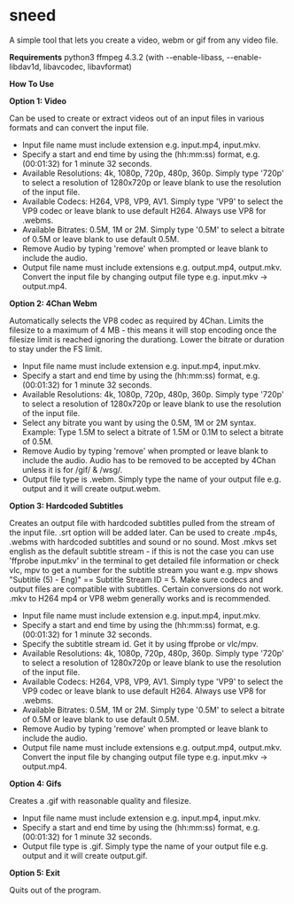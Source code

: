 # sneed
A simple tool that lets you create a video, webm or gif from any video file.

**Requirements**
python3
ffmpeg 4.3.2 (with --enable-libass, --enable-libdav1d, libavcodec, libavformat)

**How To Use**

**Option 1: Video**

Can be used to create or extract videos out of an input files in various formats and can convert the input file.

* Input file name must include extension e.g. input.mp4, input.mkv. 
* Specify a start and end time by using the (hh:mm:ss) format, e.g. (00:01:32) for 1 minute 32 seconds.
* Available Resolutions: 4k, 1080p, 720p, 480p, 360p. Simply type '720p' to select a resolution of 1280x720p or leave blank to use the resolution of the input file.
* Available Codecs: H264, VP8, VP9, AV1. Simply type 'VP9' to select the VP9 codec or leave blank to use default H264. Always use VP8 for .webms.
* Available Bitrates: 0.5M, 1M or 2M. Simply type '0.5M' to select a bitrate of 0.5M or leave blank to use default 0.5M.
* Remove Audio by typing 'remove' when prompted or leave blank to include the audio.
* Output file name must include extensions e.g. output.mp4, output.mkv. Convert the input file by changing output file type e.g. input.mkv -> output.mp4.

**Option 2: 4Chan Webm**

Automatically selects the VP8 codec as required by 4Chan. Limits the filesize to a maximum of 4 MB - this means it will stop encoding once the filesize limit is reached ignoring the durationg. Lower the bitrate or duration to stay under the FS limit.

* Input file name must include extension e.g. input.mp4, input.mkv. 
* Specify a start and end time by using the (hh:mm:ss) format, e.g. (00:01:32) for 1 minute 32 seconds.
* Available Resolutions: 4k, 1080p, 720p, 480p, 360p. Simply type '720p' to select a resolution of 1280x720p or leave blank to use the resolution of the input file.
* Select any bitrate you want by using the 0.5M, 1M or 2M syntax. Example: Type 1.5M to select a bitrate of 1.5M or 0.1M to select a bitrate of 0.5M. 
* Remove Audio by typing 'remove' when prompted or leave blank to include the audio. Audio has to be removed to be accepted by 4Chan unless it is for /gif/ & /wsg/.
* Output file type is .webm. Simply type the name of your output file e.g. output and it will create output.webm.

**Option 3: Hardcoded Subtitles**

Creates an output file with hardcoded subtitles pulled from the stream of the input file. .srt option will be added later. Can be used to create .mp4s, .webms with hardcoded subtitles and sound or no sound. 
Most .mkvs set english as the default subtitle stream - if this is not the case you can use 'ffprobe input.mkv' in the terminal to get detailed file information or check vlc, mpv to get a number for the subtitle stream you want e.g. mpv shows "Subtitle (5) - Eng)" == Subtitle Stream ID = 5.
Make sure codecs and output files are compatible with subtitles. Certain conversions do not work. .mkv to H264 mp4 or VP8 webm generally works and is recommended.


* Input file name must include extension e.g. input.mp4, input.mkv. 
* Specify a start and end time by using the (hh:mm:ss) format, e.g. (00:01:32) for 1 minute 32 seconds.
* Specify the subtitle stream id. Get it by using ffprobe or vlc/mpv.
* Available Resolutions: 4k, 1080p, 720p, 480p, 360p. Simply type '720p' to select a resolution of 1280x720p or leave blank to use the resolution of the input file.
* Available Codecs: H264, VP8, VP9, AV1. Simply type 'VP9' to select the VP9 codec or leave blank to use default H264. Always use VP8 for .webms.
* Available Bitrates: 0.5M, 1M or 2M. Simply type '0.5M' to select a bitrate of 0.5M or leave blank to use default 0.5M.
* Remove Audio by typing 'remove' when prompted or leave blank to include the audio.
* Output file name must include extensions e.g. output.mp4, output.mkv. Convert the input file by changing output file type e.g. input.mkv -> output.mp4.


**Option 4: Gifs**

Creates a .gif with reasonable quality and filesize. 

* Input file name must include extension e.g. input.mp4, input.mkv.
* Specify a start and end time by using the (hh:mm:ss) format, e.g. (00:01:32) for 1 minute 32 seconds.
* Output file type is .gif. Simply type the name of your output file e.g. output and it will create output.gif.

**Option 5: Exit**

Quits out of the program.


